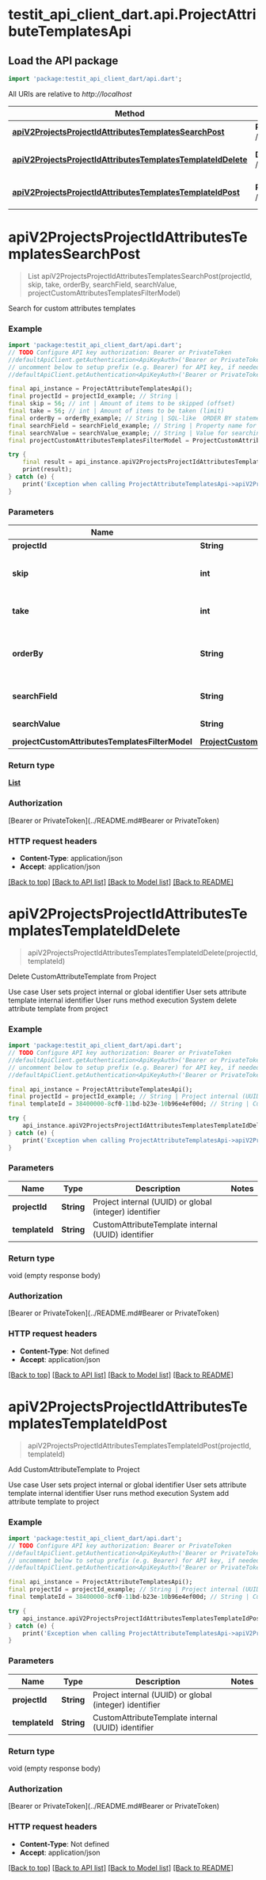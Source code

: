 # testit_api_client_dart.api.ProjectAttributeTemplatesApi

## Load the API package
```dart
import 'package:testit_api_client_dart/api.dart';
```

All URIs are relative to *http://localhost*

Method | HTTP request | Description
------------- | ------------- | -------------
[**apiV2ProjectsProjectIdAttributesTemplatesSearchPost**](ProjectAttributeTemplatesApi.md#apiv2projectsprojectidattributestemplatessearchpost) | **POST** /api/v2/projects/{projectId}/attributes/templates/search | Search for custom attributes templates
[**apiV2ProjectsProjectIdAttributesTemplatesTemplateIdDelete**](ProjectAttributeTemplatesApi.md#apiv2projectsprojectidattributestemplatestemplateiddelete) | **DELETE** /api/v2/projects/{projectId}/attributes/templates/{templateId} | Delete CustomAttributeTemplate from Project
[**apiV2ProjectsProjectIdAttributesTemplatesTemplateIdPost**](ProjectAttributeTemplatesApi.md#apiv2projectsprojectidattributestemplatestemplateidpost) | **POST** /api/v2/projects/{projectId}/attributes/templates/{templateId} | Add CustomAttributeTemplate to Project


# **apiV2ProjectsProjectIdAttributesTemplatesSearchPost**
> List<ProjectCustomAttributeTemplateGetModel> apiV2ProjectsProjectIdAttributesTemplatesSearchPost(projectId, skip, take, orderBy, searchField, searchValue, projectCustomAttributesTemplatesFilterModel)

Search for custom attributes templates

### Example
```dart
import 'package:testit_api_client_dart/api.dart';
// TODO Configure API key authorization: Bearer or PrivateToken
//defaultApiClient.getAuthentication<ApiKeyAuth>('Bearer or PrivateToken').apiKey = 'YOUR_API_KEY';
// uncomment below to setup prefix (e.g. Bearer) for API key, if needed
//defaultApiClient.getAuthentication<ApiKeyAuth>('Bearer or PrivateToken').apiKeyPrefix = 'Bearer';

final api_instance = ProjectAttributeTemplatesApi();
final projectId = projectId_example; // String | 
final skip = 56; // int | Amount of items to be skipped (offset)
final take = 56; // int | Amount of items to be taken (limit)
final orderBy = orderBy_example; // String | SQL-like  ORDER BY statement (column1 ASC|DESC , column2 ASC|DESC)
final searchField = searchField_example; // String | Property name for searching
final searchValue = searchValue_example; // String | Value for searching
final projectCustomAttributesTemplatesFilterModel = ProjectCustomAttributesTemplatesFilterModel(); // ProjectCustomAttributesTemplatesFilterModel | 

try {
    final result = api_instance.apiV2ProjectsProjectIdAttributesTemplatesSearchPost(projectId, skip, take, orderBy, searchField, searchValue, projectCustomAttributesTemplatesFilterModel);
    print(result);
} catch (e) {
    print('Exception when calling ProjectAttributeTemplatesApi->apiV2ProjectsProjectIdAttributesTemplatesSearchPost: $e\n');
}
```

### Parameters

Name | Type | Description  | Notes
------------- | ------------- | ------------- | -------------
 **projectId** | **String**|  | 
 **skip** | **int**| Amount of items to be skipped (offset) | [optional] 
 **take** | **int**| Amount of items to be taken (limit) | [optional] 
 **orderBy** | **String**| SQL-like  ORDER BY statement (column1 ASC|DESC , column2 ASC|DESC) | [optional] 
 **searchField** | **String**| Property name for searching | [optional] 
 **searchValue** | **String**| Value for searching | [optional] 
 **projectCustomAttributesTemplatesFilterModel** | [**ProjectCustomAttributesTemplatesFilterModel**](ProjectCustomAttributesTemplatesFilterModel.md)|  | [optional] 

### Return type

[**List<ProjectCustomAttributeTemplateGetModel>**](ProjectCustomAttributeTemplateGetModel.md)

### Authorization

[Bearer or PrivateToken](../README.md#Bearer or PrivateToken)

### HTTP request headers

 - **Content-Type**: application/json
 - **Accept**: application/json

[[Back to top]](#) [[Back to API list]](../README.md#documentation-for-api-endpoints) [[Back to Model list]](../README.md#documentation-for-models) [[Back to README]](../README.md)

# **apiV2ProjectsProjectIdAttributesTemplatesTemplateIdDelete**
> apiV2ProjectsProjectIdAttributesTemplatesTemplateIdDelete(projectId, templateId)

Delete CustomAttributeTemplate from Project

 Use case  User sets project internal or global identifier  User sets attribute template internal identifier  User runs method execution  System delete attribute template from project

### Example
```dart
import 'package:testit_api_client_dart/api.dart';
// TODO Configure API key authorization: Bearer or PrivateToken
//defaultApiClient.getAuthentication<ApiKeyAuth>('Bearer or PrivateToken').apiKey = 'YOUR_API_KEY';
// uncomment below to setup prefix (e.g. Bearer) for API key, if needed
//defaultApiClient.getAuthentication<ApiKeyAuth>('Bearer or PrivateToken').apiKeyPrefix = 'Bearer';

final api_instance = ProjectAttributeTemplatesApi();
final projectId = projectId_example; // String | Project internal (UUID) or global (integer) identifier
final templateId = 38400000-8cf0-11bd-b23e-10b96e4ef00d; // String | CustomAttributeTemplate internal (UUID) identifier

try {
    api_instance.apiV2ProjectsProjectIdAttributesTemplatesTemplateIdDelete(projectId, templateId);
} catch (e) {
    print('Exception when calling ProjectAttributeTemplatesApi->apiV2ProjectsProjectIdAttributesTemplatesTemplateIdDelete: $e\n');
}
```

### Parameters

Name | Type | Description  | Notes
------------- | ------------- | ------------- | -------------
 **projectId** | **String**| Project internal (UUID) or global (integer) identifier | 
 **templateId** | **String**| CustomAttributeTemplate internal (UUID) identifier | 

### Return type

void (empty response body)

### Authorization

[Bearer or PrivateToken](../README.md#Bearer or PrivateToken)

### HTTP request headers

 - **Content-Type**: Not defined
 - **Accept**: application/json

[[Back to top]](#) [[Back to API list]](../README.md#documentation-for-api-endpoints) [[Back to Model list]](../README.md#documentation-for-models) [[Back to README]](../README.md)

# **apiV2ProjectsProjectIdAttributesTemplatesTemplateIdPost**
> apiV2ProjectsProjectIdAttributesTemplatesTemplateIdPost(projectId, templateId)

Add CustomAttributeTemplate to Project

 Use case  User sets project internal or global identifier  User sets attribute template internal identifier  User runs method execution  System add attribute template to project

### Example
```dart
import 'package:testit_api_client_dart/api.dart';
// TODO Configure API key authorization: Bearer or PrivateToken
//defaultApiClient.getAuthentication<ApiKeyAuth>('Bearer or PrivateToken').apiKey = 'YOUR_API_KEY';
// uncomment below to setup prefix (e.g. Bearer) for API key, if needed
//defaultApiClient.getAuthentication<ApiKeyAuth>('Bearer or PrivateToken').apiKeyPrefix = 'Bearer';

final api_instance = ProjectAttributeTemplatesApi();
final projectId = projectId_example; // String | Project internal (UUID) or global (integer) identifier
final templateId = 38400000-8cf0-11bd-b23e-10b96e4ef00d; // String | CustomAttributeTemplate internal (UUID) identifier

try {
    api_instance.apiV2ProjectsProjectIdAttributesTemplatesTemplateIdPost(projectId, templateId);
} catch (e) {
    print('Exception when calling ProjectAttributeTemplatesApi->apiV2ProjectsProjectIdAttributesTemplatesTemplateIdPost: $e\n');
}
```

### Parameters

Name | Type | Description  | Notes
------------- | ------------- | ------------- | -------------
 **projectId** | **String**| Project internal (UUID) or global (integer) identifier | 
 **templateId** | **String**| CustomAttributeTemplate internal (UUID) identifier | 

### Return type

void (empty response body)

### Authorization

[Bearer or PrivateToken](../README.md#Bearer or PrivateToken)

### HTTP request headers

 - **Content-Type**: Not defined
 - **Accept**: application/json

[[Back to top]](#) [[Back to API list]](../README.md#documentation-for-api-endpoints) [[Back to Model list]](../README.md#documentation-for-models) [[Back to README]](../README.md)

